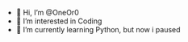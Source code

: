 - 👋 Hi, I’m @OneOr0
- 👀 I’m interested in Coding 
- 🌱 I’m currently learning Python, but now i paused


